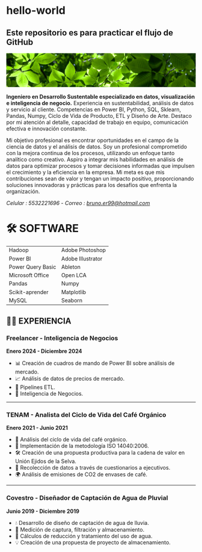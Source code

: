 # hello-world
## Este repositorio es para practicar el flujo de GitHub



![Banner.png](https://github.com/PagedMoth/PagedMoth/blob/main/Banner.png)

**Ingeniero en Desarrollo Sustentable especializado en datos, visualización e inteligencia de negocio.** Experiencia en sustentabilidad, análisis de datos y servicio al cliente. Competencias en Power BI, Python, SQL, Sklearn, Pandas, Numpy, Ciclo de Vida de Producto, ETL y Diseño de Arte. Destaco por mi atención al detalle, capacidad de trabajo en equipo, comunicación efectiva e innovación constante.

Mi objetivo profesional es encontrar oportunidades en el campo de la ciencia de datos y el análisis de datos. Soy un profesional comprometido con la mejora continua de los procesos, utilizando un enfoque tanto analítico como creativo. Aspiro a integrar mis habilidades en análisis de datos para optimizar procesos y tomar decisiones informadas que impulsen el crecimiento y la eficiencia en la empresa. Mi meta es que mis contribuciones sean de valor y tengan un impacto positivo, proporcionando soluciones innovadoras y prácticas para los desafíos que enfrenta la organización.

*Celular : 5532221696*  -  *Correo : bruno.er99@hotmail.com*


# 🛠️ SOFTWARE

|               |               |
|---------------|---------------|
| Hadoop        | Adobe Photoshop |
| Power BI      | Adobe Illustrator |
| Power Query Basic | Ableton |
| Microsoft Office | Open LCA |
| Pandas        | Numpy        |
| Scikit-aprender | Matplotlib  |
| MySQL         | Seaborn      |


## 🧑‍💼 **EXPERIENCIA**

### **Freelancer - Inteligencia de Negocios**  
**Enero 2024 - Diciembre 2024**  
- 📊 Creación de cuadros de mando de Power BI sobre análisis de mercado.
- 📈 Análisis de datos de precios de mercado.
- 🔄 Pipelines ETL.
- 🧠 Inteligencia de Negocios.

---

### **TENAM - Analista del Ciclo de Vida del Café Orgánico**  
**Enero 2021 - Junio 2021**  
- 🌱 Análisis del ciclo de vida del café orgánico.
- 📜 Implementación de la metodología ISO 14040:2006.
- 🛠️ Creación de una propuesta productiva para la cadena de valor en Unión Ejidos de la Selva.
- 📝 Recolección de datos a través de cuestionarios a ejecutivos.
- 🌍 Análisis de emisiones de CO2 de envases de café.

---

### **Covestro - Diseñador de Captación de Agua de Pluvial**  
**Junio 2019 - Diciembre 2019**  
- 💧 Desarrollo de diseño de captación de agua de lluvia.
- 📏 Medición de captura, filtración y almacenamiento.
- 🧪 Cálculos de reducción y tratamiento del uso de agua.
- 💡 Creación de una propuesta de proyecto de almacenamiento.
